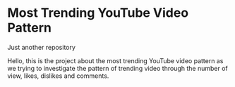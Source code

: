# Most Trending YouTube Video Pattern
Just another repository

Hello, this is the project about the most trending YouTube video pattern as we trying to investigate the pattern of trending video through the number of view, likes, dislikes and comments.


